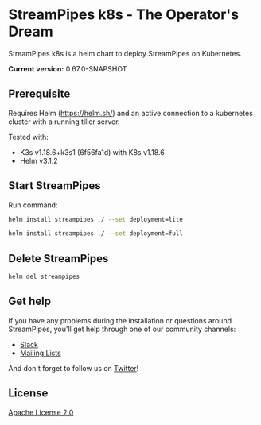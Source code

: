 <!--
  ~ Licensed to the Apache Software Foundation (ASF) under one or more
  ~ contributor license agreements.  See the NOTICE file distributed with
  ~ this work for additional information regarding copyright ownership.
  ~ The ASF licenses this file to You under the Apache License, Version 2.0
  ~ (the "License"); you may not use this file except in compliance with
  ~ the License.  You may obtain a copy of the License at
  ~
  ~    http://www.apache.org/licenses/LICENSE-2.0
  ~
  ~ Unless required by applicable law or agreed to in writing, software
  ~ distributed under the License is distributed on an "AS IS" BASIS,
  ~ WITHOUT WARRANTIES OR CONDITIONS OF ANY KIND, either express or implied.
  ~ See the License for the specific language governing permissions and
  ~ limitations under the License.
  ~
  -->
# StreamPipes k8s - The Operator's Dream
StreamPipes k8s is a helm chart to deploy StreamPipes on Kubernetes.

**Current version:** 0.67.0-SNAPSHOT

## Prerequisite
Requires Helm (https://helm.sh/) and an active connection to a kubernetes cluster with a running tiller server.

Tested with:
* K3s v1.18.6+k3s1 (6f56fa1d) with K8s v1.18.6
* Helm v3.1.2

## Start StreamPipes
Run command:

```sh
helm install streampipes ./ --set deployment=lite
```

```sh
helm install streampipes ./ --set deployment=full
```

## Delete StreamPipes

```sh
helm del streampipes
```

## Get help
If you have any problems during the installation or questions around StreamPipes, you'll get help through one of our community channels:

- [Slack](https://slack.streampipes.org)
- [Mailing Lists](https://streampipes.apache.org/mailinglists.html)

And don't forget to follow us on [Twitter](https://twitter.com/streampipes)!

## License
[Apache License 2.0](../LICENSE)
